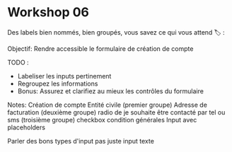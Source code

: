 <!-- .slide: class="exercice small" -->

# Workshop 06

Des labels bien nommés, bien groupés, vous savez ce qui vous attend 🏷️ : 

Objectif: Rendre accessible le formulaire de création de compte

TODO :
- Labeliser les inputs pertinement
- Regroupez les informations
- Bonus: Assurez et clarifiez au mieux les contrôles du formulaire


Notes: 
Création de compte
Entité civile (premier groupe)
Adresse de facturation (deuxième groupe)
radio de je souhaite être contacté par tel ou sms (troisième groupe)
checkbox condition générales
Input avec placeholders

Parler des bons types d'input pas juste input texte

